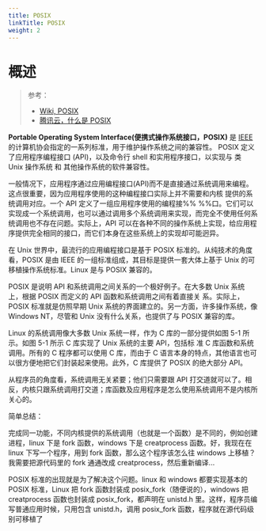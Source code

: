 ```yaml
---
title: POSIX
linkTitle: POSIX
weight: 2
---
```


# 概述

> 参考：
>
> - [Wiki, POSIX](https://en.wikipedia.org/wiki/POSIX)
> - [腾讯云，什么是 POSIX](https://cloud.tencent.com/developer/ask/26856)

**Portable Operating System Interface(便携式操作系统接口，POSIX)** 是 [IEEE](/docs/Standard/IT/IEEE.md) 的计算机协会指定的一系列标准，用于维护操作系统之间的兼容性。 POSIX 定义了应用程序编程接口 (API)，以及命令行 shell 和实用程序接口，以实现与 类 Unix 操作系统 和 其他操作系统的软件兼容性。

一般情况下，应用程序通过应用编程接口(API)而不是直接通过系统调用来编程。这点很重要，因为应用程序使用的这种编程接口实际上并不需要和内核 提供的系统调用对应。一个 API 定义了一组应用程序使用的编程接%%  %%口。它们可以实现成一个系统调用，也可以通过调用多个系统调用来实现，而完全不使用任何系 统调用也不存在问题。实际上，API 可以在各种不同的操作系统上实现，给应用程序提供完全相同的接口，而它们本身在这些系统上的实现却可能迥异。

在 Unix 世界中，最流行的应用编程接口是基于 POSIX 标准的。从纯技术的角度看，POSIX 是由 IEEE 的一组标准组成，其目标是提供一套大体上基于 Unix 的可移植操作系统标准。Linux 是与 POSIX 兼容的。

POSIX 是说明 API 和系统调用之间关系的一个极好例子。在大多数 Unix 系统上，根据 POSIX 而定义的 API 函数和系统调用之间有着直接关 系。实际上，POSIX 标准就是仿照早期 Unix 系统的界面建立的。另一方面，许多操作系统，像 Windows NT，尽管和 Unix 没有什么关系，也提供了与 POSIX 兼容的库。

Linux 的系统调用像大多数 Unix 系统一样，作为 C 库的一部分提供如图 5-1 所示。如图 5-1 所示 C 库实现了 Unix 系统的主要 API，包括标 准 C 库函数和系统调用。所有的 C 程序都可以使用 C 库，而由于 C 语言本身的特点，其他语言也可以很方便地把它们封装起来使用。此外，C 库提供了 POSIX 的绝大部分 API。

从程序员的角度看，系统调用无关紧要；他们只需要跟 API 打交道就可以了。相反，内核只跟系统调用打交道；库函数及应用程序是怎么使用系统调用不是内核所关心的。

简单总结：

完成同一功能，不同内核提供的系统调用（也就是一个函数）是不同的，例如创建进程，linux 下是 fork 函数，windows 下是 creatprocess 函数。好，我现在在 linux 下写一个程序，用到 fork 函数，那么这个程序该怎么往 windows 上移植？我需要把源代码里的 fork 通通改成 creatprocess，然后重新编译...

POSIX 标准的出现就是为了解决这个问题。linux 和 windows 都要实现基本的 POSIX 标准，Linux 把 fork 函数封装成 posix_fork（随便说的），windows 把 creatprocess 函数也封装成 posix_fork，都声明在 unistd.h 里。这样，程序员编写普通应用时候，只用包含 unistd.h，调用 posix_fork 函数，程序就在源代码级别可移植了
